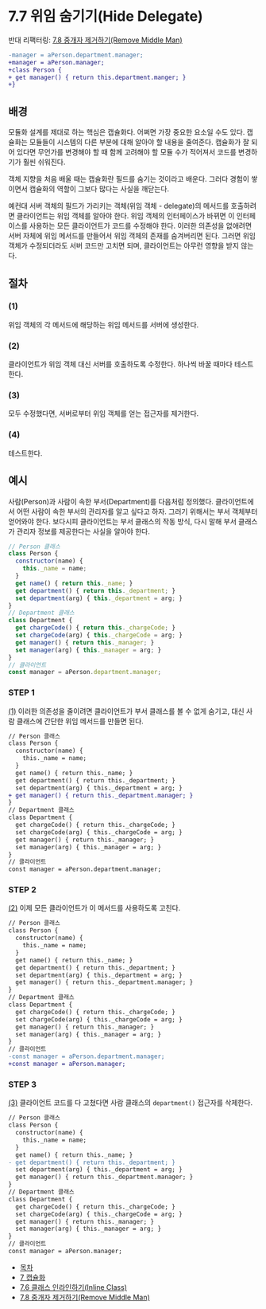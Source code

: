 # 7.7 위임 숨기기(Hide Delegate)
반대 리팩터링: [7.8 중개자 제거하기(Remove Middle Man)](https://github.com/wonder13662/refactoring-v2/blob/writing/chapter07/7-8.md)
``` diff
-manager = aPerson.department.manager;
+manager = aPerson.manager;
+class Person {
+ get manager() { return this.department.manger; }
+}
```
## 배경
모듈화 설계를 제대로 하는 핵심은 캡슐화다. 어쩌면 가장 중요한 요소일 수도 있다. 캡슐화는 모듈들이 시스템의 다른 부분에 대해 알아야 할 내용을 줄여준다. 캡슐화가 잘 되어 있다면 무언가를 변경해야 할 때 함께 고려해야 할 모듈 수가 적어져서 코드를 변경하기가 훨씬 쉬워진다. 

객체 지향을 처음 배울 때는 캡슐화란 필드를 숨기는 것이라고 배운다. 그러다 경험이 쌓이면서 캡슐화의 역할이 그보다 많다는 사실을 깨닫는다.

예컨대  서버 객체의 필드가 가리키는 객체(위임 객체 - delegate)의 메서드를 호출하려면 클라이언트는 위임 객체를 알아야 한다. 위임 객체의 인터페이스가 바뀌면 이 인터페이스를 사용하는 모든 클라이언트가 코드를 수정해야 한다. 이러한 의존성을 없애려면 서버 자체에 위임 메서드를 만들어서 위임 객체의 존재를 숨겨버리면 된다. 그러면 위임 객체가 수정되더라도 서버 코드만 고치면 되며, 클라이언트는 아무런 영향을 받지 않는다.
## 절차
### (1)
위임 객체의 각 메서드에 해당하는 위임 메서드를 서버에 생성한다.
### (2)
클라이언트가 위임 객체 대신 서버를 호출하도록 수정한다. 하나씩 바꿀 때마다 테스트한다.
### (3)
모두 수정했다면, 서버로부터 위임 객체를 얻는 접근자를 제거한다.
### (4)
테스트한다.
## 예시
사람(Person)과 사람이 속한 부서(Department)를 다음처럼 정의했다. 클라이언트에서 어떤 사람이 속한 부서의 관리자를 알고 싶다고 하자. 그러기 위해서는 부서 객체부터 얻어와야 한다. 보다시피 클라이언트는 부서 클래스의 작동 방식, 다시 말해 부서 클래스가 관리자 정보를 제공한다는 사실을 알아야 한다.
``` javascript
// Person 클래스
class Person {
  constructor(name) {
    this._name = name;
  }
  get name() { return this._name; }
  get department() { return this._department; }
  set department(arg) { this._department = arg; }
}
// Department 클래스
class Department {
  get chargeCode() { return this._chargeCode; }
  set chargeCode(arg) { this._chargeCode = arg; }
  get manager() { return this._manager; }
  set manager(arg) { this._manager = arg; }
}
// 클라이언트
const manager = aPerson.department.manager;
```
### STEP 1
[(1)](https://github.com/wonder13662/refactoring-v2/blob/writing/chapter07/7-7.md#1) 이러한 의존성을 줄이려면 클라이언트가 부서 클래스를 볼 수 없게 숨기고, 대신 사람 클래스에 간단한 위임 메서드를 만들면 된다.
``` diff
// Person 클래스
class Person {
  constructor(name) {
    this._name = name;
  }
  get name() { return this._name; }
  get department() { return this._department; }
  set department(arg) { this._department = arg; }
+ get manager() { return this._department.manager; }
}
// Department 클래스
class Department {
  get chargeCode() { return this._chargeCode; }
  set chargeCode(arg) { this._chargeCode = arg; }
  get manager() { return this._manager; }
  set manager(arg) { this._manager = arg; }
}
// 클라이언트
const manager = aPerson.department.manager;
```
### STEP 2
[(2)](https://github.com/wonder13662/refactoring-v2/blob/writing/chapter07/7-7.md#2) 이제 모든 클라이언트가 이 메서드를 사용하도록 고친다.
``` diff
// Person 클래스
class Person {
  constructor(name) {
    this._name = name;
  }
  get name() { return this._name; }
  get department() { return this._department; }
  set department(arg) { this._department = arg; }
  get manager() { return this._department.manager; }
}
// Department 클래스
class Department {
  get chargeCode() { return this._chargeCode; }
  set chargeCode(arg) { this._chargeCode = arg; }
  get manager() { return this._manager; }
  set manager(arg) { this._manager = arg; }
}
// 클라이언트
-const manager = aPerson.department.manager;
+const manager = aPerson.manager;
```
### STEP 3
[(3)](https://github.com/wonder13662/refactoring-v2/blob/writing/chapter07/7-7.md#3) 클라이언트 코드를 다 고쳤다면 사람 클래스의 `department()` 접근자를 삭제한다.
``` diff
// Person 클래스
class Person {
  constructor(name) {
    this._name = name;
  }
  get name() { return this._name; }
- get department() { return this._department; }
  set department(arg) { this._department = arg; }
  get manager() { return this._department.manager; }
}
// Department 클래스
class Department {
  get chargeCode() { return this._chargeCode; }
  set chargeCode(arg) { this._chargeCode = arg; }
  get manager() { return this._manager; }
  set manager(arg) { this._manager = arg; }
}
// 클라이언트
const manager = aPerson.manager;
```

- [목차](https://github.com/wonder13662/refactoring-v2/blob/writing/README.md)
- [7 캡슐화](https://github.com/wonder13662/refactoring-v2/blob/writing/chapter07)
- [7.6 클래스 인라인하기(Inline Class)](https://github.com/wonder13662/refactoring-v2/blob/writing/chapter07/7-6.md)
- [7.8 중개자 제거하기(Remove Middle Man)](https://github.com/wonder13662/refactoring-v2/blob/writing/chapter07/7-8.md)
